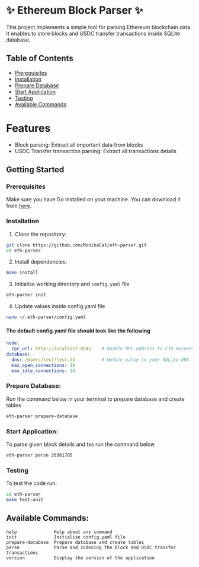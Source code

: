 # ✨ Ethereum Block Parser ✨

This project implements a simple tool for parsing Ethereum blockchain data. It enables to store blocks and USDC transfer transactions inside SQLite database.

## Table of Contents
- [Prerequisites](#prerequisites)
- [Installation](#installation)
- [Prepare Database](#prepare-database)
- [Start Application](#start-application)
- [Testing](#testing)
- [Available Commands](#available-command-line-options)

# Features
- Block parsing: Extract all important data from blocks
- USDC Transfer transaction parsing: Extract all transactions details

## Getting Started

### Prerequisites

Make sure you have Go installed on your machine. You can download it from [here](https://golang.org/dl/).

### Installation

1. Clone the repository:

```bash
git clone https://github.com/MonikaCat/eth-parser.git
cd eth-parser
```

2. Install dependencies:

```bash
make install
```

3. Initialise working directory and `config.yaml` file

```bash
eth-parser init
```

4. Update values inside config.yaml file

```bash
nano ~/.eth-parser/config.yaml
```

#### The default config.yaml file should look like the following

```yaml
node:
  rpc_url: http://localhost:8545    # Update RPC address to ETH mainnet address
database:
  dns: /Users/test/test.db          # Update value to your SQLite DNS
  max_open_connections: 20
  max_idle_connections: 10
```

### Prepare Database:
Run the command below in your terminal to prepare database and create tables
```bash
eth-parser prepare-database
```

### Start Application:
To parse given block details and txs run the command below
```bash
eth-parser parse 20361785
```

### Testing 
To test the code run:

```bash
cd eth-parser
make test-unit
```
## Available Commands:
  ```
  help              Help about any command
  init              Initialise config.yaml file
  prepare-database  Prepare database and create tables
  parse             Parse and indexing the block and USDC transfer transactions
  version           Display the version of the application
  ```


